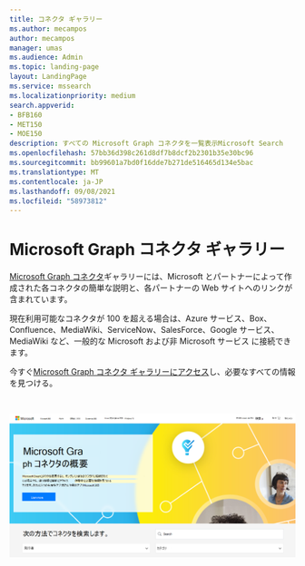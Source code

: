 ```yaml
---
title: コネクタ ギャラリー
ms.author: mecampos
author: mecampos
manager: umas
ms.audience: Admin
ms.topic: landing-page
layout: LandingPage
ms.service: mssearch
ms.localizationpriority: medium
search.appverid:
- BFB160
- MET150
- MOE150
description: すべての Microsoft Graph コネクタを一覧表示Microsoft Search
ms.openlocfilehash: 57bb36d398c261d8df7b8dcf2b2301b35e30bc96
ms.sourcegitcommit: bb99601a7bd0f16dde7b271de516465d134e5bac
ms.translationtype: MT
ms.contentlocale: ja-JP
ms.lasthandoff: 09/08/2021
ms.locfileid: "58973812"
---
```

# <a name="microsoft-graph-connectors-gallery"></a>Microsoft Graph コネクタ ギャラリー

[Microsoft Graph コネクタ](https://www.microsoft.com/microsoft-search/connectors)ギャラリーには、Microsoft とパートナーによって作成された各コネクタの簡単な説明と、各パートナーの Web サイトへのリンクが含まれています。

現在利用可能なコネクタが 100 を超える場合は、Azure サービス、Box、Confluence、MediaWiki、ServiceNow、SalesForce、Google サービス、MediaWiki など、一般的な Microsoft および非 Microsoft サービス に接続できます。

今すぐ[Microsoft Graph コネクタ ギャラリーにアクセス](http://www.microsoft.com/microsoft-search/connectors)し、必要なすべての情報を見つける。

<br>

![新しいコネクタ ギャラリーを示す画像。](media/connectors-gallery.png)

